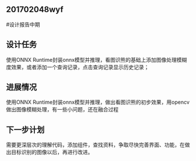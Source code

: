 ## 201702048wyf

#设计报告中期

## 设计任务

使用ONNX Runtime封装onnx模型并推理，看图识熊的基础上添加图像处理模糊度效果，或者添加一个查询记录，点击查询记录显示历史记录；

## 进展情况

使用ONNX Runtime封装onnx模型并推理，做出看图识熊的初步效果，用opencv做出图像模糊处理，有一些小问题，还在融合过程

## 下一步计划

需要更深层次的理解代码，添加组件，查找资料，争取尽快完善界面、功能，在做出目标识别的图像以后，再进行改进。
